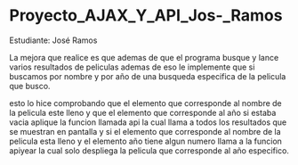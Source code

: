 # Proyecto_AJAX_Y_API_Jos-_Ramos

Estudiante: José Ramos

La mejora que realice es que ademas de que el programa busque y lance varios resultados de peliculas
ademas de eso le implemente que si buscamos por nombre y por año de una busqueda especifica de la pelicula que busco.

esto lo hice comprobando que el elemento que corresponde al nombre de la pelicula este lleno y que el elemento que corresponde al año si estaba vacia aplique la funcion llamada api la cual llama a todos los resultados que se muestran en pantalla y si el elemento que corresponde al nombre de la pelicula esta lleno y el elemento año tiene algun numero llama a la funcion apiyear la cual solo despliega la pelicula que corresponde al año especifico.
